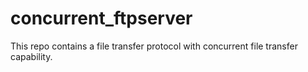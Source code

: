 # concurrent_ftpserver
This repo contains a file transfer protocol with concurrent file transfer capability.
